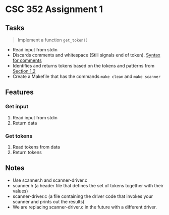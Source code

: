 # CSC 352 Assignment 1

## Tasks

> Implement a function `get_token()`

- Read input from stdin
- Discards comments and whitespace (Still signals end of token).
  [Syntax for comments](https://d2l.arizona.edu/content/enforced/1567717-235-2251-1CSC453001/G0.html)
- Identifies and returns tokens based on the tokens and patterns from
  [Section 1.2](https://d2l.arizona.edu/content/enforced/1567717-235-2251-1CSC453001/G0.html)
- Create a Makefile that has the commands `make clean` and `make scanner`

## Features

### Get input

1. Read input from stdin
2. Return data

### Get tokens

1. Read tokens from data
2. Return tokens

## Notes

- Use scanner.h and scanner-driver.c
- scanner.h (a header file that defines the set of tokens together with their
  values)
- scanner-driver.c (a file containing the driver code that invokes your scanner
  and prints out the results)
- We are replacing scanner-driver.c in the future with a different driver.
